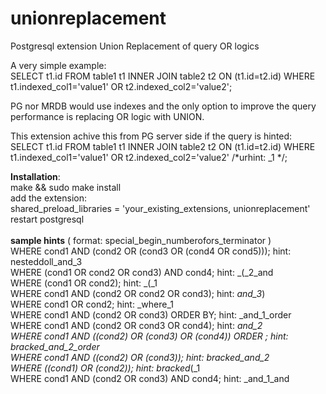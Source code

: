 # unionreplacement
Postgresql extension Union Replacement of query OR logics

A very simple example:<br>
SELECT t1.id FROM table1 t1 INNER JOIN table2 t2 ON (t1.id=t2.id) WHERE t1.indexed_col1='value1' OR t2.indexed_col2='value2';

PG nor MRDB would use indexes and the only option to improve the query performance is replacing OR logic with UNION.

This extension achive this from PG server side if the query is hinted:<br>
SELECT t1.id FROM table1 t1 INNER JOIN table2 t2 ON (t1.id=t2.id) WHERE t1.indexed_col1='value1' OR t2.indexed_col2='value2' /*urhint: _1 */;

<b>Installation</b>:<br>
make && sudo make install<br>
add the extension:<br>
shared_preload_libraries = 'your_existing_extensions, unionreplacement'<br>
restart postgresql<br>
<br>
<b>sample hints</b> ( format: special_begin_numberofors_terminator )<br>
        WHERE cond1 AND (cond2 OR (cond3 OR (cond4 OR cond5))); hint: nesteddoll_and_3<br>
        WHERE (cond1 OR cond2 OR cond3) AND cond4;              hint: _(_2_and<br>
        WHERE (cond1 OR cond2);                                 hint: _(_1<br>
        WHERE cond1 AND (cond2 OR cond2 OR cond3);              hint: _and_3_)<br>
        WHERE cond1 OR cond2;                                   hint: _where_1<br>
        WHERE cond1 AND (cond2 OR cond3) ORDER BY;              hint: _and_1_order<br>
        WHERE cond1 AND (cond2 OR cond3 OR cond4);              hint: _and_2<br>
        WHERE cond1 AND ((cond2) OR (cond3) OR (cond4)) ORDER ; hint: bracked_and_2_order<br>
        WHERE cond1 AND ((cond2) OR (cond3));                   hint: bracked_and_2<br>
        WHERE ((cond1) OR (cond2));                             hint: bracked_(_1<br>
        WHERE cond1 AND (cond2 OR cond3) AND cond4;             hint: _and_1_and<br>
